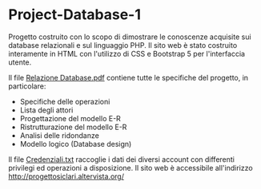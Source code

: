 # Project-Database-1
Progetto costruito con lo scopo di dimostrare le conoscenze acquisite sui database relazionali e sul linguaggio PHP.
Il sito web è stato costruito interamente in HTML con l'utilizzo di CSS e Bootstrap 5 per l'interfaccia utente.

Il file [Relazione Database.pdf](Relazione-Database.pdf) contiene tutte le specifiche del progetto, in particolare:
- Specifiche delle operazioni
- Lista degli attori
- Progettazione del modello E-R
- Ristrutturazione del modello E-R
- Analisi delle ridondanze
- Modello logico (Database design)

Il file [Credenziali.txt](Credenziali.txt) raccoglie i dati dei diversi account con differenti privilegi ed operazioni a disposizione.
Il sito web è accessibile all'indirizzo http://progettosiclari.altervista.org/
